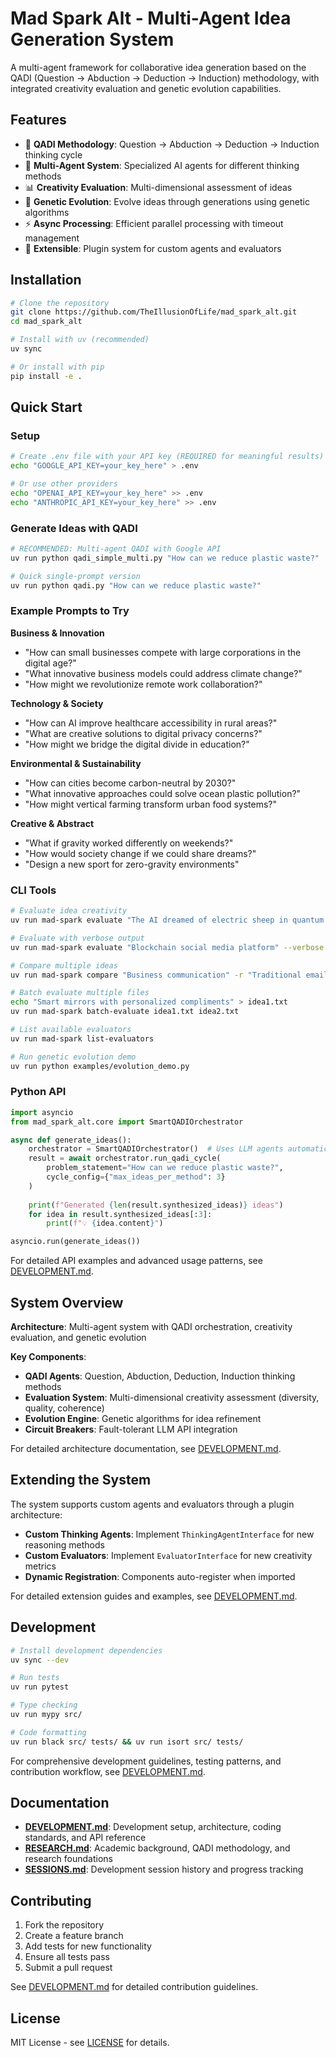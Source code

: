 # Mad Spark Alt - Multi-Agent Idea Generation System

A multi-agent framework for collaborative idea generation based on the QADI (Question → Abduction → Deduction → Induction) methodology, with integrated creativity evaluation and genetic evolution capabilities.

## Features

- 🎯 **QADI Methodology**: Question → Abduction → Deduction → Induction thinking cycle
- 🤖 **Multi-Agent System**: Specialized AI agents for different thinking methods
- 📊 **Creativity Evaluation**: Multi-dimensional assessment of ideas
- 🧬 **Genetic Evolution**: Evolve ideas through generations using genetic algorithms
- ⚡ **Async Processing**: Efficient parallel processing with timeout management
- 🔌 **Extensible**: Plugin system for custom agents and evaluators

## Installation

```bash
# Clone the repository
git clone https://github.com/TheIllusionOfLife/mad_spark_alt.git
cd mad_spark_alt

# Install with uv (recommended)
uv sync

# Or install with pip
pip install -e .
```

## Quick Start

### Setup

```bash
# Create .env file with your API key (REQUIRED for meaningful results)
echo "GOOGLE_API_KEY=your_key_here" > .env

# Or use other providers
echo "OPENAI_API_KEY=your_key_here" >> .env
echo "ANTHROPIC_API_KEY=your_key_here" >> .env
```

### Generate Ideas with QADI

```bash
# RECOMMENDED: Multi-agent QADI with Google API
uv run python qadi_simple_multi.py "How can we reduce plastic waste?"

# Quick single-prompt version
uv run python qadi.py "How can we reduce plastic waste?"
```

### Example Prompts to Try

**Business & Innovation**
- "How can small businesses compete with large corporations in the digital age?"
- "What innovative business models could address climate change?"
- "How might we revolutionize remote work collaboration?"

**Technology & Society**
- "How can AI improve healthcare accessibility in rural areas?"
- "What are creative solutions to digital privacy concerns?"
- "How might we bridge the digital divide in education?"

**Environmental & Sustainability**
- "How can cities become carbon-neutral by 2030?"
- "What innovative approaches could solve ocean plastic pollution?"
- "How might vertical farming transform urban food systems?"

**Creative & Abstract**
- "What if gravity worked differently on weekends?"
- "How would society change if we could share dreams?"
- "Design a new sport for zero-gravity environments"

### CLI Tools

```bash
# Evaluate idea creativity
uv run mad-spark evaluate "The AI dreamed of electric sheep in quantum meadows"

# Evaluate with verbose output
uv run mad-spark evaluate "Blockchain social media platform" --verbose

# Compare multiple ideas
uv run mad-spark compare "Business communication" -r "Traditional email" -r "AI video messages" -r "Holographic cards"

# Batch evaluate multiple files
echo "Smart mirrors with personalized compliments" > idea1.txt
uv run mad-spark batch-evaluate idea1.txt idea2.txt

# List available evaluators
uv run mad-spark list-evaluators

# Run genetic evolution demo
uv run python examples/evolution_demo.py
```

### Python API

```python
import asyncio
from mad_spark_alt.core import SmartQADIOrchestrator

async def generate_ideas():
    orchestrator = SmartQADIOrchestrator()  # Uses LLM agents automatically
    result = await orchestrator.run_qadi_cycle(
        problem_statement="How can we reduce plastic waste?",
        cycle_config={"max_ideas_per_method": 3}
    )
    
    print(f"Generated {len(result.synthesized_ideas)} ideas")
    for idea in result.synthesized_ideas[:3]:
        print(f"💡 {idea.content}")

asyncio.run(generate_ideas())
```

For detailed API examples and advanced usage patterns, see [DEVELOPMENT.md](DEVELOPMENT.md).

## System Overview

**Architecture**: Multi-agent system with QADI orchestration, creativity evaluation, and genetic evolution

**Key Components**:
- **QADI Agents**: Question, Abduction, Deduction, Induction thinking methods
- **Evaluation System**: Multi-dimensional creativity assessment (diversity, quality, coherence)
- **Evolution Engine**: Genetic algorithms for idea refinement
- **Circuit Breakers**: Fault-tolerant LLM API integration

For detailed architecture documentation, see [DEVELOPMENT.md](DEVELOPMENT.md).

## Extending the System

The system supports custom agents and evaluators through a plugin architecture:

- **Custom Thinking Agents**: Implement `ThinkingAgentInterface` for new reasoning methods
- **Custom Evaluators**: Implement `EvaluatorInterface` for new creativity metrics
- **Dynamic Registration**: Components auto-register when imported

For detailed extension guides and examples, see [DEVELOPMENT.md](DEVELOPMENT.md).

## Development

```bash
# Install development dependencies
uv sync --dev

# Run tests
uv run pytest

# Type checking
uv run mypy src/

# Code formatting
uv run black src/ tests/ && uv run isort src/ tests/
```

For comprehensive development guidelines, testing patterns, and contribution workflow, see [DEVELOPMENT.md](DEVELOPMENT.md).

## Documentation

- **[DEVELOPMENT.md](DEVELOPMENT.md)**: Development setup, architecture, coding standards, and API reference
- **[RESEARCH.md](RESEARCH.md)**: Academic background, QADI methodology, and research foundations
- **[SESSIONS.md](SESSIONS.md)**: Development session history and progress tracking

## Contributing

1. Fork the repository
2. Create a feature branch
3. Add tests for new functionality
4. Ensure all tests pass
5. Submit a pull request

See [DEVELOPMENT.md](DEVELOPMENT.md) for detailed contribution guidelines.

## License

MIT License - see [LICENSE](LICENSE) for details.
